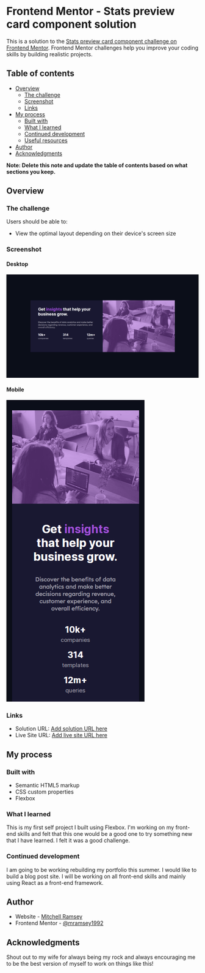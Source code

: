 # Frontend Mentor - Stats preview card component solution

This is a solution to the [Stats preview card component challenge on Frontend Mentor](https://www.frontendmentor.io/challenges/stats-preview-card-component-8JqbgoU62). Frontend Mentor challenges help you improve your coding skills by building realistic projects.

## Table of contents

- [Overview](#overview)
  - [The challenge](#the-challenge)
  - [Screenshot](#screenshot)
  - [Links](#links)
- [My process](#my-process)
  - [Built with](#built-with)
  - [What I learned](#what-i-learned)
  - [Continued development](#continued-development)
  - [Useful resources](#useful-resources)
- [Author](#author)
- [Acknowledgments](#acknowledgments)

**Note: Delete this note and update the table of contents based on what sections you keep.**

## Overview

### The challenge

Users should be able to:

- View the optimal layout depending on their device's screen size

### Screenshot

#### Desktop

![desktop-screenshot](./assets/screenshots/desktop-screenshot.png)

#### Mobile

![mobile-screenshot](./assets/screenshots/mobile-screenshot.png)

### Links

- Solution URL: [Add solution URL here](https://your-solution-url.com)
- Live Site URL: [Add live site URL here](https://your-live-site-url.com)

## My process

### Built with

- Semantic HTML5 markup
- CSS custom properties
- Flexbox

### What I learned

This is my first self project I built using Flexbox. I'm working on my front-end skills and felt that this one would be a good one to try something new that I have learned. I felt it was a good challenge.

### Continued development

I am going to be working rebuilding my portfolio this summer. I would like to build a blog post site. I will be working on all front-end skills and mainly using React as a front-end framework.

## Author

- Website - [Mitchell Ramsey](https://www.mramseyportfolio.herokuapp.com)
- Frontend Mentor - [@mramsey1992](https://www.frontendmentor.io/profile/mramsey1992)

## Acknowledgments

Shout out to my wife for always being my rock and always encouraging me to be the best version of myself to work on things like this!
